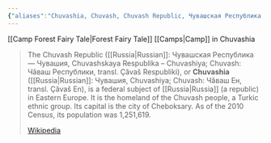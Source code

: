 ```yaml
---
{"aliases":"Chuvashia, Chuvash, Chuvash Republic, Чувашская Республика, Chuvashskaya Respublika, Chuvashskaya, Chuvashiya, Chuvash, Чӑваш Республики, Çăvaš Respubliki, Çăvaš, Chuvashia, Чувашия","locations":null,"tag":"camp, camp","date":null,"dg-home":false,"dg-publish":true,"dg-pass-frontmatter":true,"location":[55.4259922,47.0849429],"permalink":"/maps/chuvashia-volga-federal-district-russia/","dgHomeLink":true,"dgPassFrontmatter":true}
---
```


[[Camp Forest Fairy Tale|Forest Fairy Tale]] [[Camps|Camp]] in Chuvashia
> The Chuvash Republic ([[Russia|Russian]]: Чувашская Республика — Чувашия, Chuvashskaya Respublika – Chuvashiya; Chuvash: Чӑваш Республики, transl. Çăvaš Respubliki), or **Chuvashia** ([[Russia|Russian]]: Чувашия, Chuvashiya; Chuvash: Чӑваш Ен, transl. Çăvaš En), is a federal subject of [[Russia|Russia]] (a republic) in Eastern Europe. It is the homeland of the Chuvash people, a Turkic ethnic group. Its capital is the city of Cheboksary. As of the 2010 Census, its population was 1,251,619.
>
> [Wikipedia](https://en.wikipedia.org/wiki/Chuvashia)
